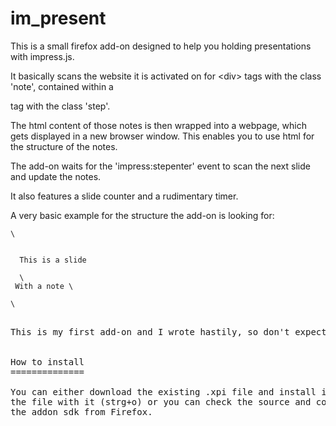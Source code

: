 im_present
==========

This is a small firefox add-on designed to help you holding presentations with impress.js.

It basically scans the website it is activated on for 
\<div\> tags with the class 'note', contained within a 
<div> tag with the class 'step'.

The html content of those notes is then wrapped into a webpage, which gets displayed in a new browser 
window. This enables you to use html for the structure of the notes. 

The add-on waits for the 'impress:stepenter' event to scan the next slide and update the notes. 

It also features a slide counter and a rudimentary timer.

A very basic example for the structure the add-on is looking for:

<pre><code>\<div class='step slide'\> <br>
  This is a slide <br>
  \<div class='note'\> With a note \</div\> <br>
\</div\>
</code><pre>

This is my first add-on and I wrote hastily, so don't expect perfection. 


How to install 
==============

You can either download the existing .xpi file and install it into Firefox by opening 
the file with it (strg+o) or you can check the source and compile it yourself, using 
the addon sdk from Firefox. 


